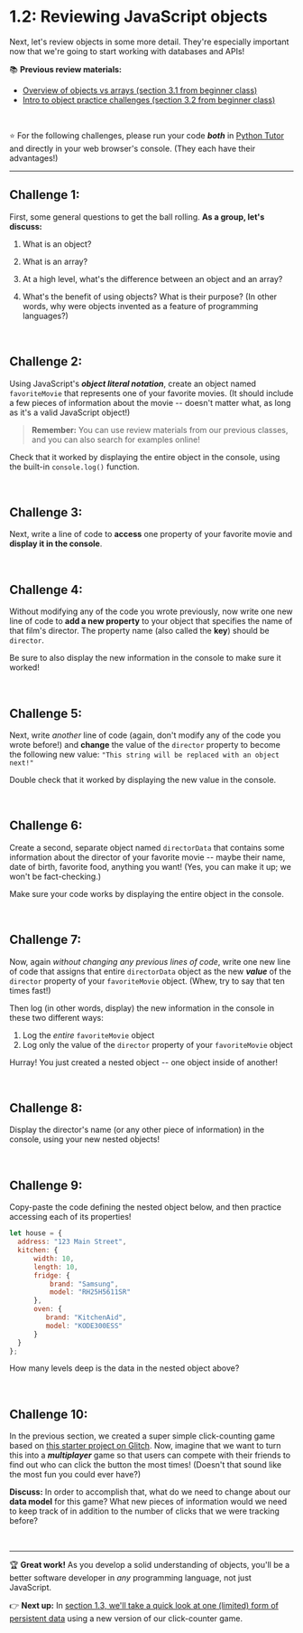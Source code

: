# 1.2: Reviewing JavaScript objects

Next, let's review objects in some more detail. They're especially important now that we're going to start working with databases and APIs!

:books: **Previous review materials:**

  - [Overview of objects vs arrays (section 3.1 from beginner class)](https://github.com/LearnTeachCode/intro-javascript-class/blob/march-2018/week-3/3-1-overview-objects-versus-arrays.md)
  - [Intro to object practice challenges (section 3.2 from beginner class)](https://github.com/LearnTeachCode/intro-javascript-class/blob/march-2018/week-3/3-2-object-challenges.md)

<br/>

:star: For the following challenges, please run your code ***both*** in [Python Tutor](http://pythontutor.com/javascript.html#mode=edit) and directly in your web browser's console. (They each have their advantages!)

<hr/>

## Challenge 1:

First, some general questions to get the ball rolling. **As a group, let's discuss:**

  1. What is an object?
  
  2. What is an array?
  
  3. At a high level, what's the difference between an object and an array?
  
  4. What's the benefit of using objects? What is their purpose? (In other words, why were objects invented as a feature of programming languages?) 
  
<br/>

## Challenge 2:

Using JavaScript's ***object literal notation***, create an object named `favoriteMovie` that represents one of your favorite movies. (It should include a few pieces of information about the movie -- doesn't matter what, as long as it's a valid JavaScript object!)

  > **Remember:** You can use review materials from our previous classes, and you can also search for examples online!
  
Check that it worked by displaying the entire object in the console, using the built-in `console.log()` function.

<br/>

## Challenge 3:

Next, write a line of code to **access** one property of your favorite movie and **display it in the console**.

<br/>

## Challenge 4:

Without modifying any of the code you wrote previously, now write one new line of code to **add a new property** to your object that specifies the name of that film's director. The property name (also called the **key**) should be `director`.

Be sure to also display the new information in the console to make sure it worked!

<br/>

## Challenge 5:

Next, write *another* line of code (again, don't modify any of the code you wrote before!) and **change** the value of the `director` property to become the following new value: `"This string will be replaced with an object next!"`

Double check that it worked by displaying the new value in the console.

<br/>

## Challenge 6:

Create a second, separate object named `directorData` that contains some information about the director of your favorite movie -- maybe their name, date of birth, favorite food, anything you want! (Yes, you can make it up; we won't be fact-checking.)

Make sure your code works by displaying the entire object in the console.

<br/>

## Challenge 7:

Now, again *without changing any previous lines of code*, write one new line of code that assigns that entire `directorData` object as the new ***value*** of the `director` property of your `favoriteMovie` object. (Whew, try to say that ten times fast!)

Then log (in other words, display) the new information in the console in these two different ways:
  
  1. Log the *entire* `favoriteMovie` object
  2. Log only the value of the `director` property of your `favoriteMovie` object

Hurray! You just created a nested object -- one object inside of another!

<br/>

## Challenge 8:

Display the director's name (or any other piece of information) in the console, using your new nested objects!

<br/>

## Challenge 9:

Copy-paste the code defining the nested object below, and then practice accessing each of its properties!

```javascript
let house = {
  address: "123 Main Street",
  kitchen: {    
      width: 10,
      length: 10,
      fridge: {
          brand: "Samsung",
          model: "RH25H5611SR"
      },
      oven: {
         brand: "KitchenAid",
         model: "KODE300ESS"
      }
  }
};
```

How many levels deep is the data in the nested object above?

<br/>

## Challenge 10:

In the previous section, we created a super simple click-counting game based on [this starter project on Glitch](https://glitch.com/edit/#!/dragon-defeater-v0-starter). Now, imagine that we want to turn this into a ***multiplayer*** game so that users can compete with their friends to find out who can click the button the most times! (Doesn't that sound like the most fun you could ever have?)

**Discuss:** In order to accomplish that, what do we need to change about our **data model** for this game? What new pieces of information would we need to keep track of in addition to the number of clicks that we were tracking before?

<br/>

<hr/>

:trophy: **Great work!** As you develop a solid understanding of objects, you'll be a better software developer in *any* programming language, not just JavaScript.

:point_right: **Next up:** In [section 1.3, we'll take a quick look at one (limited) form of persistent data](https://github.com/LearnTeachCode/intro-javascript-class/blob/may-2018-int/week-1/1-3-persistent-data.md) using a new version of our click-counter game.

